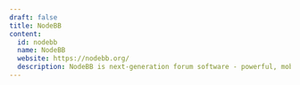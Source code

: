 ```yaml
---
draft: false
title: NodeBB
content:
  id: nodebb
  name: NodeBB
  website: https://nodebb.org/
  description: NodeBB is next-generation forum software - powerful, mobile-ready and easy to use.
---
```

